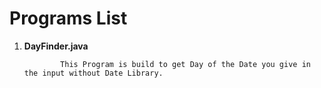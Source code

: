 <h1>Programs List</h1>

 1. **DayFinder.java**
			
				This Program is build to get Day of the Date you give in the input without Date Library.

